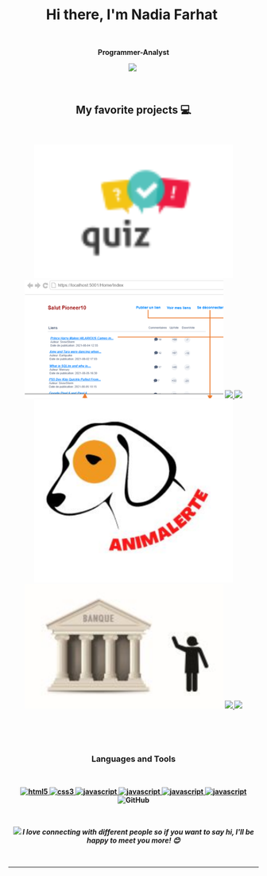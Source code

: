 

<p>
<h1 align="center"><b>Hi there, I'm Nadia Farhat <img src="https://docs.google.com/uc?export=download&id=166Ecq6uBl61U14OUlkHOHIBv2ArKoumJ" alt="" width="30"></h1>
</p>
<br /><p align="center">Programmer-Analyst</p>
<p align="center"><a href="https://www.linkedin.com/in/nadia-farhat-5605937/"><img src="https://img.shields.io/badge/LINKEDIN-blue?style=for-the-badge&logoColor=white alt="Linkedin" /></a>&nbsp;
  </p>


<br /><h2 align="center">My favorite projects 💻</h2>
<br />

<p align="center">
<img width="400" src="https://github.com/NadiaFGit/ProjetQuiz/blob/main/quiz11.png" />
<img width="400" src="https://github.com/NadiaFGit/ProjetReddit/blob/main/reddit2.png" />
<a href="https://github.com/NadiaFGit/ProjetQuiz">
<img align="" src="https://github-readme-stats.vercel.app/api/pin/?username=NadiaFGit&repo=ProjetQuiz&theme=tokyonight" />
</a>
<a href="https://github.com/NadiaFGit/ProjetReddit">
<img align="" src="https://github-readme-stats.vercel.app/api/pin/?username=NadiaFGit&repo=ProjetReddit&theme=tokyonight" />
</a>
<img width="400" src="https://github.com/NadiaFGit/Animalerte/blob/main/src/main/res/drawable/logo.png" />
<img width="400" src="https://github.com/NadiaFGit/Projet-Banque/blob/main/banque-1.jpg"/>
<a href="https://github.com/NadiaFGit/Animalerte">
<img align="" src="https://github-readme-stats.vercel.app/api/pin/?username=NadiaFGit&repo=Animalerte&theme=tokyonight" />
</a>
<a href="https://github.com/NadiaFGit/Projet-Banque">
<img align="" src="https://github-readme-stats.vercel.app/api/pin/?username=NadiaFGit&repo=Projet-Banque&theme=tokyonight" />
</a>
</p>

<br />
  
<!--  
<h2 align="center">About me 😇</h2>
<p align="center">
Timezone: Europe/Vienna (CEST)
</p>
<br />
<p>In my latest project, I created an <a href="https://github.com/YuriDevAT/sos-animals">SOS Animal App</a> which will help abandoned animals get help from Animal welfare organizations in Romania when people reporting them via this app. I created this project to participate in my first hackathon - Clerk x Hashnode Hackathon July 2021. 🏆 This project was one of the Runner Up Winners. 🥳</p>:muscle: I am currently helping others to get into tech too by creating content using Twitter.<br />
<!--:eyes: I’m currently learning ... TypeScript <br />
:raising_hand: I’m looking to collaborate with ... someone who is interested in art / music or helping people /environment <br />
:dizzy_face: I’m looking for help with ... TypeScript<br />
💬 Ask me about anything related to... my content. I am happy to help.<br />
:ghost: Fun fact: ... I studied Musicology and Japanese studies, but I am now a selftaught developer working in Vienna. <br />
--!>

<br />
<br />
<p>
<h3 align="center"> Languages and Tools</h3>
</p>
<br />
<p align="center">
<a href="https://www.w3.org/html/" target="_blank"> <img src="https://raw.githubusercontent.com/devicons/devicon/master/icons/html5/html5-original-wordmark.svg" alt="html5" width="40" height="40"/> </a>
<a href="https://www.w3schools.com/css/" target="_blank"> <img src="https://raw.githubusercontent.com/devicons/devicon/master/icons/css3/css3-original-wordmark.svg" alt="css3" width="40" height="40"/> </a>
    <a href="https://github.com/NadiaFGit/NadiaFGit/blob/main/dotnet.png" target="_blank"> <img src="https://github.com/NadiaFGit/NadiaFGit/blob/main/bootstrap-original.svg" alt="javascript" width="40" height="40"/> </a>
<a href="https://developer.mozilla.org/en-US/docs/Web/JavaScript" target="_blank"> <img src="https://github.com/NadiaFGit/NadiaFGit/blob/main/javascript.png" alt="javascript" width="40" height="40"/> </a>
  <a href="https://github.com/NadiaFGit/NadiaFGit/blob/main/dotnet.png" target="_blank"> <img src="https://github.com/NadiaFGit/NadiaFGit/blob/main/dotnet.png" alt="javascript" width="40" height="40"/> </a>
   <a href="https://github.com/NadiaFGit/NadiaFGit/blob/main/java-icon.jpg" target="_blank"> <img src="https://github.com/NadiaFGit/NadiaFGit/blob/main/java-icon.jpg" alt="javascript" width="40" height="40"/> </a>  


<img alt="GitHub" width="40px" src="https://github.com/YuriDevAT/YuriDevAT/blob/main/github_.png" />
<!--<a href="https://www.figma.com/" target="_blank"> <img src="https://www.vectorlogo.zone/logos/figma/figma-icon.svg" alt="figma" width="40" height="40"/> </a>-->
</p>
<br />
<p align="center">
<img src="https://media.giphy.com/media/LnQjpWaON8nhr21vNW/giphy.gif" width="60"> <em><b>I love connecting with different people</b> so if you want to say <b>hi, I'll be happy to meet you more!</b> 😊</em>
</p>
<br />



---


<!--
<br />
<p align="center">
<img src="https://github-readme-stats.vercel.app/api?username=NadiaFGit&theme=radical&show_icons=true" width="410"/>
<img src="https://github-readme-stats.vercel.app/api/top-langs/?username=NadiaFGit&layout=compact&theme=radical" width="400" />
</p>

--!>
